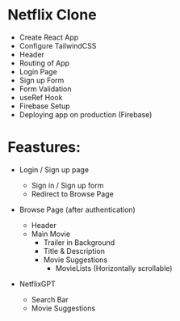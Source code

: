 # Netflix Clone

- Create React App
- Configure TailwindCSS
- Header
- Routing of App
- Login Page
- Sign up Form
- Form Validation
- useRef Hook
- Firebase Setup
- Deploying app on production (Firebase)

# Feastures:
- Login / Sign up page
  - Sign in / Sign up form
  - Redirect to Browse Page
- Browse Page (after authentication)
  - Header
  - Main Movie
    - Trailer in Background
    - Title & Description
    - Movie Suggestions
      - MovieLists (Horizontally scrollable)

- NetflixGPT
  - Search Bar
  - Movie Suggestions


